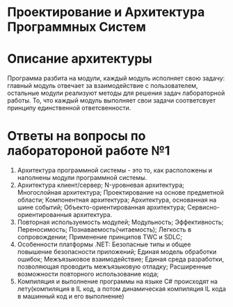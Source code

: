 # Проектирование и Архитектура Программных Систем
# Описание архитектуры
 Программа разбита на модули, каждый модуль исполняет свою задачу: главный модуль отвечает за взаимодействие с пользователем, остальные модули реализуют методы для решения задач лабораторной работы. То, что каждый модуль выполняет свои задачи соответсвует принципу единственной ответсвенности.
 ![]()
# Ответы на вопросы по лаборатороной работе №1
 1) Архитектура программной системы - это то, как расположены и наполнены модули программной системы.
 2) Архитектура клиент/сервер; N-уровневая архитектура; Многослойная архитектура; Проектирование на основе предметной области; Компонентная архитектура; Архитектура, основанная на шине событий; Объекто-ориентированная архитектура; Сервисно-ориентированныя архитектура.
 3) Повторная используемость модулей; Модульность; Эффективность; Переносимость; Познаваемость(читаемость); Легкость в сопровождении; Применение принципов TWC и SDLC;
 4) Особенности платформы .NET: Безопасные типы и общее повышение безопасности приложений; Единая модель обработки ошибок; Межъязыковое взаимодействие; Единая среда разработки, позволяющая проводить межъязыковую отладку; Расширенные возможности повторного использование кода;
 5) Компиляция и выполнение программы на языке C# происходят на лету(компиляция в IL код, а потом динамическая компиляция IL кода в машинный код и его выполнение)
